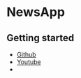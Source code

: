 # NewsApp
## Getting started
- [Github](https://github.com/lofcoding/NewsApp/tree/master)
- [Youtube](https://www.youtube.com/watch?v=9AekfR-EI-U&list=PLzZEuVaFb9Exi-pc8qtHBrrLg8bUn-TP6&index=1&pp=iAQB)
- 